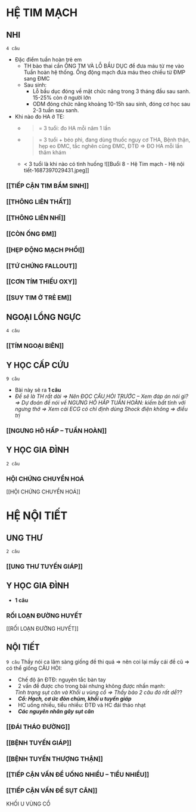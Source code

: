 # HỆ TIM MẠCH
## NHI
`4 câu`
- Đặc điểm tuần hoàn trẻ em
	- TH bào thai cần ỐNG TM VÀ LỖ BẦU DỤC để đưa máu từ mẹ vào Tuần hoàn hệ thống. Ống động mạch đưa máu theo chiều từ ĐMP sang ĐMC
	- Sau sinh:
		- Lỗ bầu dục đóng về mặt chức năng trong 3 tháng đầu sau sanh. 15-25% còn ở người lớn
		- ODM đóng chức năng khoảng 10-15h sau sinh, đóng cơ học sau 2-3 tuần sau sanh.
- Khi nào đo HA ở TE:
	- >= 3 tuổi: đo HA mỗi năm 1 lần
	- >= 3 tuổi + béo phì, đang dùng thuốc nguy cơ THA, Bệnh thận, hẹp eo ĐMC, tắc nghẽn cũng ĐMC, ĐTĐ => ĐO HA mỗi lần thăm khám
	- < 3 tuổi là khi nào có tình huống
![[Buổi 8 - Hệ Tim mạch - Hệ nội tiết-1687397029431.jpeg]]

### [[TIẾP CẬN TIM BẨM SINH]]
### [[THÔNG LIÊN THẤT]]
### [[THÔNG LIÊN NHĨ]]
### [[CÒN ỐNG ĐM]]
### [[HẸP ĐỘNG MẠCH PHỔI]]
### [[TỨ CHỨNG FALLOUT]]
### [[CƠN TÍM THIẾU OXY]]
### [[SUY TIM Ở TRẺ EM]]  


## NGOẠI LỒNG NGỰC
`4 câu`
### [[TÍM NGOẠI BIÊN]]

## Y HỌC CẤP CỨU
`9 câu`
- Bài này sẽ ra **1 câu**
- _Đề sẽ là TH rất dài => Nên ĐỌC CÂU HỎI TRƯỚC – Xem đáp án nói gì? => Dự đoán đề nói về NGƯNG HÔ HẤP TUẦN HOÀN: kiếm bất tỉnh với ngưng thở => Xem cái ECG có chỉ định dùng Shock điện không => điều trị_
### [[NGƯNG HÔ HẤP – TUẦN HOÀN]]

## Y HỌC GIA ĐÌNH
`2 câu`
### HỘI CHỨNG CHUYỂN HOÁ
[[HỘI CHỨNG CHUYỂN HOÁ]]
# HỆ NỘI TIẾT
## UNG THƯ
`2 câu`
### [[UNG THƯ TUYẾN GIÁP]]

## Y HỌC GIA ĐÌNH
- **1 câu**
### RỐI LOẠN ĐƯỜNG HUYẾT
[[RỐI LOẠN ĐƯỜNG HUYẾT]]
## NỘI TIẾT
`9 câu`
Thầy nói ca lâm sàng giống đề thi quá => nên coi lại mấy cái đề cũ => có thể giống
CÂU HỎI:
-   Chế độ ăn ĐTĐ: nguyên tắc bàn tay
-   2 vấn đề được cho trong bài nhưng không được nhấn mạnh:  
_Tình trạng sụt cân và Khối u vùng cổ => Thầy bảo 2 câu đó rất dễ_??
-   **_Cổ: Hạch, cơ ức đòn chủm, khối u tuyến giáp_**
-   HC uống nhiều, tiểu nhiều: ĐTĐ và HC đái tháo nhạt
-   **_Các nguyên nhân gây sụt cân_**
### [[ĐÁI THÁO ĐƯỜNG]]
### [[BỆNH TUYẾN GIÁP]]
### [[BỆNH TUYẾN THƯỢNG THẬN]]
### [[TIẾP CẬN VẤN ĐỀ UỐNG NHIỀU – TIỂU NHIỀU]]
### [[TIẾP CẬN VẤN ĐỀ SỤT CÂN]]
KHỐI U VÙNG CỔ

